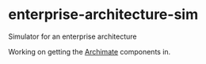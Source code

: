 # enterprise-architecture-sim
Simulator for an enterprise architecture

Working on getting the [Archimate](https://pubs.opengroup.org/architecture/archimate3-doc/apdxa.html) components in.
